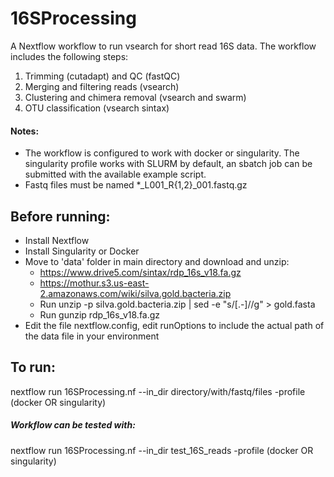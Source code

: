 # 16SProcessing
A Nextflow workflow to run vsearch for short read 16S data. The workflow includes the following steps:
1. Trimming (cutadapt) and QC (fastQC)
2. Merging and filtering reads (vsearch)
3. Clustering and chimera removal (vsearch and swarm)
4. OTU classification (vsearch sintax)

#### Notes:
- The workflow is configured to work with docker or singularity. The singularity profile works with SLURM by default, an sbatch job can be submitted with the available example script.
- Fastq files must be named *_L001_R{1,2}_001.fastq.gz

## Before running:
- Install Nextflow
- Install Singularity or Docker
- Move to 'data' folder in main directory and download and unzip:
    * https://www.drive5.com/sintax/rdp_16s_v18.fa.gz
    * https://mothur.s3.us-east-2.amazonaws.com/wiki/silva.gold.bacteria.zip
    * Run unzip -p silva.gold.bacteria.zip | sed -e "s/[.-]//g" > gold.fasta
    * Run gunzip rdp_16s_v18.fa.gz
- Edit the file nextflow.config, edit runOptions to include the actual path of the data file in your environment

## To run:
nextflow run 16SProcessing.nf --in_dir directory/with/fastq/files -profile (docker OR singularity)

##### Workflow can be tested with:
nextflow run 16SProcessing.nf --in_dir test_16S_reads -profile (docker OR singularity)
